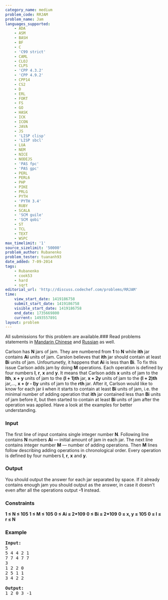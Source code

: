 ```yaml
---
category_name: medium
problem_code: RRJAM
problem_name: Jam
languages_supported:
    - ADA
    - ASM
    - BASH
    - BF
    - C
    - 'C99 strict'
    - CAML
    - CLOJ
    - CLPS
    - 'CPP 4.3.2'
    - 'CPP 4.9.2'
    - CPP14
    - CS2
    - D
    - ERL
    - FORT
    - FS
    - GO
    - HASK
    - ICK
    - ICON
    - JAVA
    - JS
    - 'LISP clisp'
    - 'LISP sbcl'
    - LUA
    - NEM
    - NICE
    - NODEJS
    - 'PAS fpc'
    - 'PAS gpc'
    - PERL
    - PERL6
    - PHP
    - PIKE
    - PRLG
    - PYTH
    - 'PYTH 3.4'
    - RUBY
    - SCALA
    - 'SCM guile'
    - 'SCM qobi'
    - ST
    - TCL
    - TEXT
    - WSPC
max_timelimit: '1'
source_sizelimit: '50000'
problem_author: Rubanenko
problem_tester: tuananh93
date_added: 7-09-2014
tags:
    - Rubanenko
    - cook53
    - hard
    - sqrt
editorial_url: 'http://discuss.codechef.com/problems/RRJAM'
time:
    view_start_date: 1419186758
    submit_start_date: 1419186758
    visible_start_date: 1419186758
    end_date: 1735669800
    current: 1493557891
layout: problem
---
```

All submissions for this problem are available.###  Read problems statements in [Mandarin Chinese](http://www.codechef.com/download/translated/COOK53/mandarin/RRJAM.pdf) and [Russian](http://www.codechef.com/download/translated/COOK53/russian/RRJAM.pdf) as well.

Carlson has **N** jars of jam. They are numbered from **1** to **N** while **ith** jar contains **Ai**
units of jam. Carslon believes that **ith** jar should contain at least **Bi** units of jam. Unfourtunetly, it happens that **Ai** is less than **Bi**. To fix this issue Carlson adds jam by doing **M** operations. Each operation is defined by four numbers **l**, **r**, **x** and **y**. It means that Carlson adds **x** units of jam to the **lth**, **x + y** units of jam to the **(l + 1)th** jar, **x + 2y** units of jam to the **(l + 2)th** jar,..., **x + (r - l)y** units of jam to the **rth** jar. After it, Carlson would like to know for each jar **i** when it starts to contain at least **Bi** units of jam, i.e. the minimal number of adding operation that **ith** jar contained less than **Bi** units of jam before it, but then started to contain at least **Bi** units of jam after the operation was applied. Have a look at the examples for better understanding.

### Input

The first line of input contains single integer number **N**. Following line contains **N** numbers **Ai** — initial amount of jam in each jar. The next line contains integer number **M** — number of adding operations. Then **M** lines follow describing adding operations in chronological order. Every operation is defined by four numbers **l**, **r**, **x** and **y**.

### Output

You should output the answer for each jar separated by space. If it already contains enough jam you should output  as the answer, in case it doesn't even after all the operations output **-1** instead.

### Constraints

**1 ≤ N ≤ 105**
**1 ≤ M ≤ 105**
**0 ≤ Ai ≤ 2\*109**
**0 ≤ Bi ≤ 2\*109**
**0 ≤ x, y ≤ 105**
**0 ≤ l ≤ r ≤ N**

### Example

<pre><b>Input:</b>
5
5 4 4 2 1
7 7 4 7 7
3
1 2 2 0
2 5 1 1
3 4 2 2

<b>Output:</b>
1 2 0 3 -1



</pre>